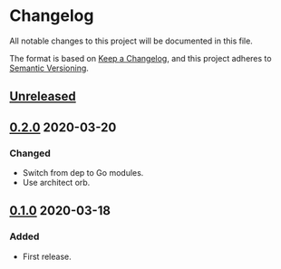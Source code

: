 # Changelog

All notable changes to this project will be documented in this file.

The format is based on [Keep a Changelog](https://keepachangelog.com/en/1.0.0/),
and this project adheres to [Semantic Versioning](https://semver.org/spec/v2.0.0.html).

## [Unreleased]



## [0.2.0] 2020-03-20

### Changed

- Switch from dep to Go modules.
- Use architect orb.



## [0.1.0] 2020-03-18

### Added

- First release.

[Unreleased]: https://github.com/giantswarm/microclient/compare/v0.2.0...HEAD
[0.2.0]: https://github.com/giantswarm/microclient/releases/tag/v0.1.0...0.2.0
[0.1.0]: https://github.com/giantswarm/microclient/releases/tag/v0.1.0
